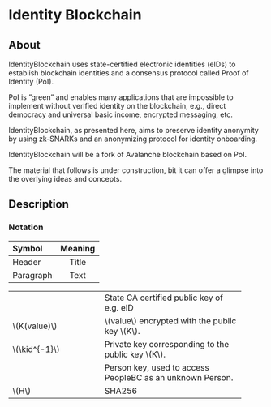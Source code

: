 # Identity Blockchain

## About

IdentityBlockchain uses state-certified electronic identities (eIDs) to establish blockchain identities and a consensus protocol called Proof of Identity (PoI). 

PoI is ”green” and enables many applications that are impossible to implement without verified identity on the blockchain, e.g., direct democracy and universal basic income, encrypted messaging, etc.

IdentityBlockchain, as presented here, aims to preserve identity anonymity by using zk-SNARKs and an anonymizing protocol for identity onboarding.

IdentityBlockchain will be a fork of Avalanche blockchain based on PoI.

The material that follows is under construction, bit it can offer a glimpse into the overlying ideas and concepts.

## Description

### Notation

| Symbol      | Meaning     |
| :---        |    :----:   |
| Header      | Title       |
| Paragraph   | Text        |

<table style="width:91%;">
<colgroup>
<col style="width: 36%" />
<col style="width: 55%" />
</colgroup>
<tbody>
<tr class="odd">
<td style="text-align: left;"></td>
<td style="text-align: left;">State CA certified public key of e.g.
eID</td>
</tr>
<tr class="even">
<td style="text-align: left;"><span
class="math inline">\(K(value)\)</span></td>
<td style="text-align: left;"><span class="math inline">\(value\)</span>
encrypted with the public key <span
class="math inline">\(K\)</span>.</td>
</tr>
<tr class="odd">
<td style="text-align: left;"><span
class="math inline">\(\kid^{-1}\)</span></td>
<td style="text-align: left;">Private key corresponding to the public
key <span class="math inline">\(K\)</span>.</td>
</tr>
<tr class="even">
<td style="text-align: left;"></td>
<td style="text-align: left;">Person key, used to access PeopleBC as an
unknown Person.</td>
</tr>
<tr class="odd">
<td style="text-align: left;"><span
class="math inline">\(H\)</span></td>
<td style="text-align: left;">SHA256</td>
</tr>
</tbody>
</table>
